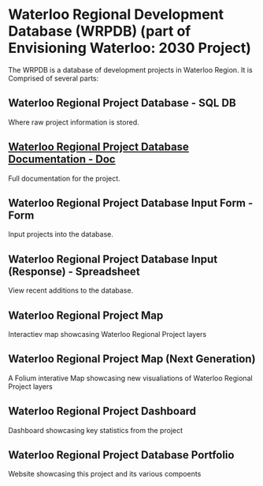 # Waterloo Regional Development Database (WRPDB) (part of Envisioning Waterloo: 2030 Project)
The WRPDB is a database of development projects in Waterloo Region. It is Comprised of several parts:

## Waterloo Regional Project Database - SQL DB
Where raw project information is stored.

## [Waterloo Regional Project Database Documentation - Doc](https://docs.google.com/document/d/1SgoHqppS4mPvWYo3xxM5TN2dK5gT7a53H10pQitBC7g/edit?usp=drive_link)
Full documentation for the project.

## Waterloo Regional Project Database Input Form - Form
Input projects into the database.

## Waterloo Regional Project Database Input (Response) - Spreadsheet
View recent additions to the database.

## Waterloo Regional Project Map
Interactiev map showcasing Waterloo Regional Project layers

## Waterloo Regional Project Map (Next Generation)
A Folium interative Map showcasing new visualiations of Waterloo Regional Project layers

## Waterloo Regional Project Dashboard
Dashboard showcasing key statistics from the project

## Waterloo Regional Project Database Portfolio
Website showcasing this project and its various compoents

